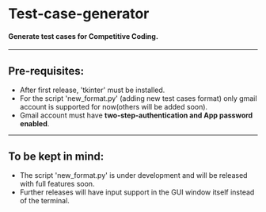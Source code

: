 # Test-case-generator  
#### Generate test cases for Competitive Coding.
------------------------
## Pre-requisites:  
* After first release, 'tkinter' must be installed.  
* For the script 'new_format.py' (adding new test cases format) only gmail account is supported for now(others will be added soon).  
* Gmail account must have **two-step-authentication and App password enabled**.  
-------------------------
## To be kept in mind:
* The script 'new_format.py' is under development and will be released with full features soon.  
* Further releases will have input support in the GUI window itself instead of the terminal.  
